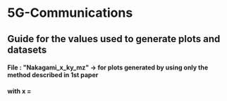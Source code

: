 # 5G-Communications


## Guide for the values used to generate plots and datasets

#### File : "Nakagami_x_ky_mz" -> for plots generated by using only the method described in 1st paper
#### with x = 
